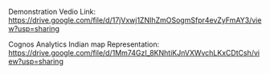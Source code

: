 Demonstration Vedio Link:
https://drive.google.com/file/d/17jVxwj1ZNIhZmOSogmSfpr4evZyFmAY3/view?usp=sharing

Cognos Analytics Indian map Representation:
https://drive.google.com/file/d/1Mm74GzI_8KNhtiKJnVXWvchLKxCDtCsh/view?usp=sharing
